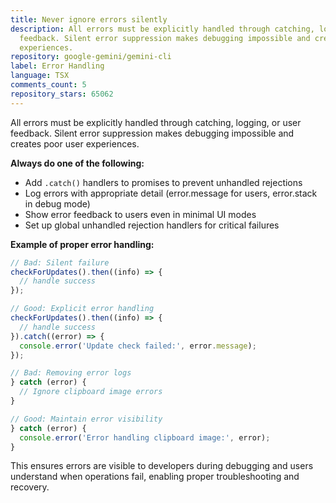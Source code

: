 ```yaml
---
title: Never ignore errors silently
description: All errors must be explicitly handled through catching, logging, or user
  feedback. Silent error suppression makes debugging impossible and creates poor user
  experiences.
repository: google-gemini/gemini-cli
label: Error Handling
language: TSX
comments_count: 5
repository_stars: 65062
---
```


All errors must be explicitly handled through catching, logging, or user feedback. Silent error suppression makes debugging impossible and creates poor user experiences.

**Always do one of the following:**
- Add `.catch()` handlers to promises to prevent unhandled rejections
- Log errors with appropriate detail (error.message for users, error.stack in debug mode)  
- Show error feedback to users even in minimal UI modes
- Set up global unhandled rejection handlers for critical failures

**Example of proper error handling:**
```javascript
// Bad: Silent failure
checkForUpdates().then((info) => {
  // handle success
});

// Good: Explicit error handling  
checkForUpdates().then((info) => {
  // handle success
}).catch((error) => {
  console.error('Update check failed:', error.message);
});

// Bad: Removing error logs
} catch (error) {
  // Ignore clipboard image errors
}

// Good: Maintain error visibility
} catch (error) {
  console.error('Error handling clipboard image:', error);
}
```

This ensures errors are visible to developers during debugging and users understand when operations fail, enabling proper troubleshooting and recovery.